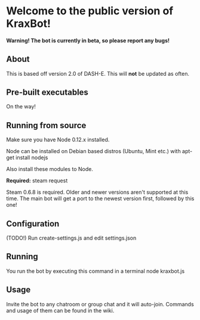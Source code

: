 Welcome to the public version of KraxBot!
==============

#### Warning! The bot is currently in beta, so please report any bugs!

About
--------------
This is based off version 2.0 of DASH-E.
This will **not** be updated as often.

Pre-built executables
--------------
On the way!

Running from source
--------------
Make sure you have Node 0.12.x installed.

Node can be installed on Debian based distros (Ubuntu, Mint etc.) with
    apt-get install nodejs

Also install these modules to Node.

**Required:**
steam request

Steam 0.6.8 is required.
Older and newer versions aren't supported at this time.
The main bot will get a port to the newest version first, followed by this one!

Configuration
--------------
(TODO!)
Run create-settings.js and edit settings.json

Running
--------------
You run the bot by executing this command in a terminal
    node kraxbot.js

Usage
--------------
Invite the bot to any chatroom or group chat and it will auto-join.
Commands and usage of them can be found in the wiki.
